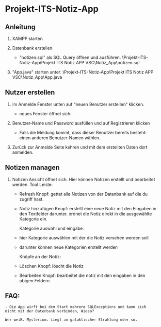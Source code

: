 # Projekt-ITS-Notiz-App
 
## Anleitung

 1) XAMPP starten

 2) Datenbank erstellen
    - "notizen.sql" als SQL Query öffnen und ausführen.
    \Projekt-ITS-Notiz-App\Projekt ITS Notiz APP VSC\Notiz_App\notizen.sql

 3) "App.java" starten unter:
    \Projekt-ITS-Notiz-App\Projekt ITS Notiz APP VSC\Notiz_App\App.java

## Nutzer erstellen

 1) Im Anmelde Fenster unten auf "neuen Benutzer erstellen" klicken.
    - neues Fenster öffnet sich.
      
 2) Benutzer-Name und Password ausfüllen und auf Registrieren klicken
    - Falls die Meldung kommt, dass dieser Benutzer bereits besteht:
      einen anderen Benutzer-Namen wählen.

 3) Zurück zur Anmelde Seite kehren und mit dem erstellten Daten dort anmelden.

## Notizen managen

 1) Notizen Ansicht öffnet sich. Hier können Notizen erstellt und bearbeitet werden.
      Tool Leiste:
    - Refresh Knopf: gettet alle Notizen von der Datenbank auf die du zugriff hast.
    - Notiz hinzufügen Knopf: erstellt eine neue Notiz mit den Eingaben in den Textfelder darunter.
      ordnet die Notiz direkt in die ausgewählte Kategorie ein.
   
      Kategorie auswahl und eingabe:
    - hier Kategorie auswählen mit der die Notiz versehen werden soll
    - darunter können neue Kategorien erstellt werden

      Knöpfe an der Notiz:
    - Löschen Knopf: löscht die Notiz
    - Bearbeiten Knopf: bearbeitet die notiz mit den eingaben in den obigen Feldern.


## FAQ: 
    - Die App wirft bei dem Start mehrere SQLExceptions und kann sich nicht mit der Datenbank verbinden, Wieso?

    Wer weiß. Mysterium. Liegt an galaktischer Strahlung oder so.
    

